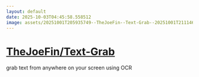 ```yaml
---
layout: default
date: 2025-10-03T04:45:58.558512
image: assets/20251001T205935749--TheJoeFin--Text-Grab--20251001T211146011--cropped.png
---
```


# [TheJoeFin/Text-Grab](https://github.com/TheJoeFin/Text-Grab)

grab text from anywhere on your screen using OCR

